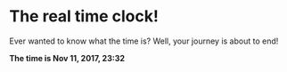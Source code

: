 # The real time clock!

Ever wanted to know what the time is? Well, your journey is about to end!

**The time is Nov 11, 2017, 23:32**
